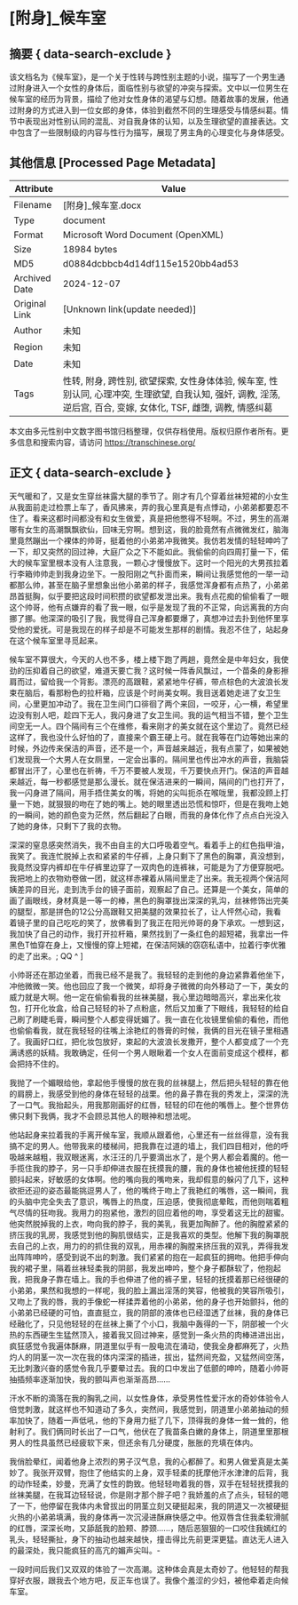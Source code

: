 # [附身]_候车室



## 摘要  { data-search-exclude }

<!-- tcd_abstract -->
该文档名为《候车室》，是一个关于性转与跨性别主题的小说，描写了一个男生通过附身进入一个女性的身体后，面临性别与欲望的冲突与探索。文中以一位男生在候车室的经历为背景，描绘了他对女性身体的渴望与幻想。随着故事的发展，他通过附身的方式进入到一位女郎的身体，体验到截然不同的生理感受与情感纠葛。情节中表现出对性别认同的混乱、对自我身体的认知，以及生理欲望的直接表达。文中包含了一些限制级的内容与性行为描写，展现了男主角的心理变化与身体感受。

<!-- tcd_abstract_end -->

## 其他信息 [Processed Page Metadata]

| Attribute       | Value                                  |
|-----------------|----------------------------------------|
| Filename        | [附身]_候车室.docx                             |
| Type            | document                                 |
| Format          | Microsoft Word Document (OpenXML)                               |
| Size            | 18984 bytes                           |
| MD5             | d0884dcbbcb4d14df115e1520bb4ad53                                  |
| Archived Date   | 2024-12-07                             |
| Original Link   | [Unknown link(update needed)]                         |
| Author          | 未知                               |
| Region          | 未知                               |
| Date            | 未知                                 |
| Tags            | 性转, 附身, 跨性别, 欲望探索, 女性身体体验, 候车室, 性别认同, 心理冲突, 生理欲望, 自我认知, 强奸, 调教, 淫荡, 逆后宫, 百合, 变嫁, 女体化, TSF, 雌堕, 调教, 情感纠葛                                 |

本文由多元性别中文数字图书馆归档整理，仅供存档使用。版权归原作者所有。更多信息和搜索内容，请访问 <https://transchinese.org/>


## 正文 { data-search-exclude }

<!-- tcd_main_text -->
天气暖和了，又是女生穿丝袜露大腿的季节了。刚才有几个穿着丝袜短裙的小女生从我面前走过检票上车了，香风拂来，弄的我心里真是有点悸动，小弟弟都要忍不住了。看来这都时间都没有和女生做爱，真是把他憋得不轻啊。不过，男生的高潮哪有女生的高潮飘飘欲仙，回味无穷啊。想到这，我的脸竟然有点微微发红，脑海里竟然蹦出一个裸体的帅哥，挺着他的小弟弟冲我微笑。我仿若发情的轻轻呻吟了一下，却又突然的回过神，大庭广众之下不能如此。我偷偷的向四周打量一下，偌大的候车室里根本没有人注意我，一颗心才慢慢放下。这时一个阳光的大男孩拉着行李箱帅帅走到我身边坐下。一股阳刚之气扑面而来，瞬间让我感觉他的一举一动都那么帅，甚至在脑子里想象出他小弟弟的样子，我感觉浑身都有点热了，小弟弟昂首挺胸，似乎要把这段时间积攒的欲望都发泄出来。我有点花痴的偷偷看了一眼这个帅哥，他有点嫌弃的看了我一眼，似乎是发现了我的不正常，向远离我的方向挪了挪。他深深的吸引了我，我觉得自己浑身都要爆了，真想冲过去扑到他怀里享受他的爱抚。可是我现在的样子却是不可能发生那样的剧情。我忍不住了，站起身在这个候车室里寻觅起来。

候车室不算很大，今天的人也不多，楼上楼下跑了两趟，竟然全是中年妇女，我使劲的压抑着自己的欲望，难道天要亡我？这时候一阵香风飘过，一个苗条的身影擦肩而过，留给我一个背影。漂亮的高跟鞋，紧紧地牛仔裤，带点棕色的大波浪长发束在脑后，看那粉色的拉杆箱，应该是个时尚美女啊。我目送着她走进了女卫生间，心里更加冲动了。我在卫生间门口徘徊了两个来回，一咬牙，心一横，希望里边没有别人吧，趁四下无人，我闪身进了女卫生间。我的运气相当不错，整个卫生间空无一人。四个隔间有三个在维修，看来刚才的美女就在这个里边了。竟然已经这样了，我也没什么好怕的了，直接来个霸王硬上弓。就在我等在门边等她出来的时候，外边传来保洁的声音，还不是一个，声音越来越近，我有点蒙了，如果被她们发现我一个大男人在女厕里，一定会出事的。隔间里也传出冲水的声音，我脑袋都冒出汗了，心里也在祈祷，千万不要被人发现，千万要快点开门。保洁的声音越来越近，每一秒都感觉是那么漫长。就在保洁进来的一瞬间，隔间的门也打开了，我一闪身进了隔间，用手捂住美女的嘴，将她的尖叫扼杀在喉咙里，我都没顾上打量一下她，就狠狠的吻在了她的嘴上。她的眼里透出恐慌和惊吓，但是在我吻上她的一瞬间，她的颜色变为茫然，然后翻起了白眼，而我的身体化作了点点白光没入了她的身体，只剩下了我的衣物。

深深的窒息感突然消失，我不由自主的大口呼吸着空气。看着手上的红色指甲油，我笑了。我连忙脱掉上衣和紧紧的牛仔裤，上身只剩下了黑色的胸罩，真没想到，我竟然没穿内裤却在牛仔裤里边穿了一双肉色的连裤袜，可能是为了方便穿脱吧。我把地上的衣物劝卷做一团，就这样赤裸着从隔间里走了出来。我无视两个保洁阿姨差异的目光，走到洗手台的镜子面前，观察起了自己。还算是一个美女，简单的画了画眼线，身材真是一等一的棒，黑色的胸罩拢出深深的乳沟，丝袜修饰出完美的腿型，那是拼色的12公分高跟鞋又把美腿的效果拉长了，让人怦然心动，我看着镜子里的自己吃吃的笑了，放佛看到了我正在阳光帅哥的身下承欢。一想到这，我加快了自己的动作，我打开拉杆箱，果然找到了一条红色的超短裙，我拿出一件黑色T恤穿在身上，又慢慢的穿上短裙，在保洁阿姨的窃窃私语中，拉着行李优雅的走了出来。;
QQ ^ ]

小帅哥还在那边坐着，而我已经不是我了。我轻轻的走到他的身边紧靠着他坐下，冲他微微一笑。他也回应了我一个微笑，却将身子微微的向外移动了一下，美女的威力就是大啊。他一定在偷偷看我的丝袜美腿，我心里边暗暗高兴，拿出来化妆包，打开化妆盒，给自己轻轻的补了点粉底，然后又加重了下眼线，我轻轻的给自己刷了刷睫毛膏，瞬间整个人都变得妩媚了。我一直在化妆镜里偷偷的看他，而他也偷偷看我，就在我轻轻的往嘴上涂艳红的唇膏的时候，我俩的目光在镜子里相遇了。我画好口红，把化妆包放好，束起的大波浪长发撒开，整个人都变成了一个充满诱惑的妖精。我敢确定，任何一个男人眼瞅着一个女人在面前变成这个模样，都会把持不住的。

我抛了一个媚眼给他，拿起他手慢慢的放在我的丝袜腿上，然后把头轻轻的靠在他的肩膀上，我感受到他的身体在轻轻的战栗。他的鼻子靠在我的秀发上，深深的洗了一口气。我抬起头，用我那刚画好的红唇，轻轻的印在他的嘴唇上。整个世界仿佛只剩下我俩，我才不会顾忌其他人的眼神和想法呢。

他站起身来拉着我的手离开候车室，我顺从跟着他，心里还有一丝丝得意，没有我搞不定的男人。他带我来的楼梯间，把我靠在过道的墙上，我们四目相对，他的呼吸越来越粗，我双眼迷离，水汪汪的几乎要滴出水了，是个男人都会着魔的。他一手揽住我的脖子，另一只手却伸进衣服在抚摸我的腰，我的身体也被他抚摸的轻轻颤抖起来，好敏感的女体啊。他的嘴向我的嘴吻来，我却假意的躲闪了几下，这种欲拒还迎的姿态最能挑逗男人了，他的嘴终于吻上了我艳红的嘴唇，这一瞬间，我的头脑中完全失去了意识，嘴唇上的热度，压迫感，使我彻底晕眩，而他则喘着粗气尽情的狂吻我。我用力的抱紧他，激烈的回应着他的吻，享受着这无比的甜蜜。他突然脱掉我的上衣，吻向我的脖子，我的美乳，我更加陶醉了。他的胸膛紧紧的挤压我的乳房，我感觉到他的胸肌很结实，正是我喜欢的类型。他解下我的胸罩脱去自己的上衣，用力的的抓住我的双乳，用赤裸的胸膛来挤压我的双乳，弄得我发出阵阵呻吟，感受到说不出的刺激。我们紧紧的抱在一起疯狂的拥吻。他把手伸向我的裙子里，隔着丝袜轻柔我的阴部，我发出呻吟，整个身子都酥软了，他抱起我，把我身子靠在墙上。我的手也伸进了他的裤子里，轻轻的抚摸着那已经很硬的小弟弟，果然和我想的一样呢，我的脸上漏出淫荡的笑容，他被我的笑容所吸引，又吻上了我的唇，我的手像蛇一样揉弄着他的小弟弟，他的身子也开始颤抖，他的小弟弟已经硬的可怕，直直挺立，我的阴部的液体也已经湿透了丝袜，我的身体已经融化了，只见他轻轻的在丝袜上撕了个小口，我脑中轰得的一下，阴部被一个火热的东西硬生生猛然顶入，接着我又回过神来，感觉到一条火热的肉棒进进出出，疯狂感觉令我遍体酥麻，阴道里似乎有一股电流在涌动，使我全身都麻死了，火热灼人的阴茎一次一次在我的体内深深的插进，拔出，猛然间充盈，又猛然间空荡，无比刺激兴奋的感觉令我几乎要晕过去。我的口中发出了低颤的呻吟，随着小帅哥抽插频率逐渐加快，我的颤叫声也渐渐高昂......

汗水不断的滴落在我的胸乳之间，以女性身体，承受男性性爱汗水的奇妙体验令人倍觉刺激，就这样也不知道动了多久，突然间，我感觉到，阴道里小弟弟抽动的频率加快了，随着一声低吼，他的下身用力挺了几下，顶得我的身体一耸一耸的，他射利了。我们俩同时长出了一口气，他伏在了我苗条白嫩的身体上，阴道里里那根男人的性具虽然已经疲软下来，但还余有几分硬度，胀胀的充填在体内。

我俏脸晕红，闻着他身上浓烈的男子汉气息，我的心都醉了。和男人做爱真是太美妙了。我张开双臂，抱住了他结实的上身，双手轻柔的抚摩他汗水津津的后背，我的动作轻柔，妙曼，充满了女性的韵致。他轻轻吻着我的唇，双手在轻轻抚摸我的丝袜美腿，在我耳边轻轻说，你是刚才那个胖子吧？我娇羞的点了点头，轻轻的嗯了一下，他停留在我体内未曾拔出的阴茎立刻又硬挺起来，我的阴道又一次被硬挺火热的小弟弟填满，我的身体再一次沉浸进酥麻快感之中。他双唇含住我柔软滑腻的红唇，深深长吻，又舔舐我的脸颊、脖颈......，随后恶狠狠的一口咬住我嫣红的乳头，轻轻撕扯，身下的抽动也越来越快，撞击得比先前更深更猛。直达无人进入的最深处，我只能疯狂的高亢的媚声尖叫。-

一段时间后我们又双双的体验了一次高潮。这种体会真是太奇妙了。他轻轻的帮我穿好衣服，跟我去个地方吧，反正车也误了。我像个羞涩的少妇，被他牵着走向候车室。
<!-- tcd_main_text_end -->

